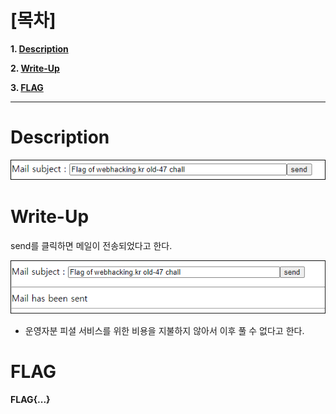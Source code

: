 # [목차]
**1. [Description](#Description)**

**2. [Write-Up](#Write-Up)**

**3. [FLAG](#FLAG)**


***


# **Description**

![](images/2022-01-03-11-42-47.png)


# **Write-Up**

send를 클릭하면 메일이 전송되었다고 한다.

![](images/2022-01-03-11-42-56.png)

* 운영자분 피셜 서비스를 위한 비용을 지불하지 않아서 이후 풀 수 없다고 한다.

# **FLAG**

**FLAG{...}**